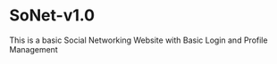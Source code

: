 SoNet-v1.0
==========

This is a basic Social Networking Website with Basic Login and Profile Management
